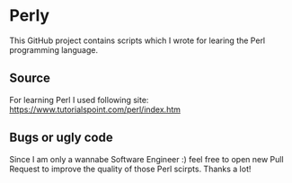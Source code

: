 # Perly
This GitHub project contains scripts which I wrote for learing the Perl programming language. 
## Source
For learning Perl I used following site: https://www.tutorialspoint.com/perl/index.htm
## Bugs or ugly code
Since I am only a wannabe Software Engineer :) feel free to open new Pull Request to improve the quality of those Perl scirpts. Thanks a lot!
